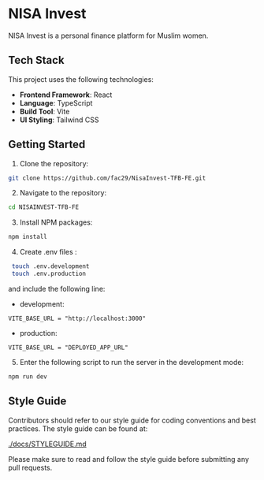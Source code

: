 # NISA Invest

NISA Invest is a personal finance platform for Muslim women.

## Tech Stack

This project uses the following technologies:

- **Frontend Framework**: React
- **Language**: TypeScript
- **Build Tool**: Vite
- **UI Styling**: Tailwind CSS

## Getting Started

1. Clone the repository:

```bash
git clone https://github.com/fac29/NisaInvest-TFB-FE.git
```

2. Navigate to the repository:

```bash
cd NISAINVEST-TFB-FE
```

3. Install NPM packages:

```bash
npm install
```

4. Create .env files :

```bash
 touch .env.development
 touch .env.production
```

and include the following line:

- development:
```env
VITE_BASE_URL = "http://localhost:3000"
```
- production:
```env
VITE_BASE_URL = "DEPLOYED_APP_URL"
```

5. Enter the following script to run the server in the development mode:

```bash
npm run dev
```

## Style Guide

Contributors should refer to our style guide for coding conventions and best practices. The style guide can be found at:

[./docs/STYLEGUIDE.md](./docs/STYLEGUIDE.md)

Please make sure to read and follow the style guide before submitting any pull requests.